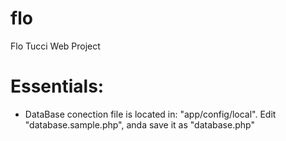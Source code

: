 flo
===

Flo Tucci Web Project


Essentials:
=============================

- DataBase conection file is located in: "app/config/local". Edit "database.sample.php", anda save it as "database.php"

